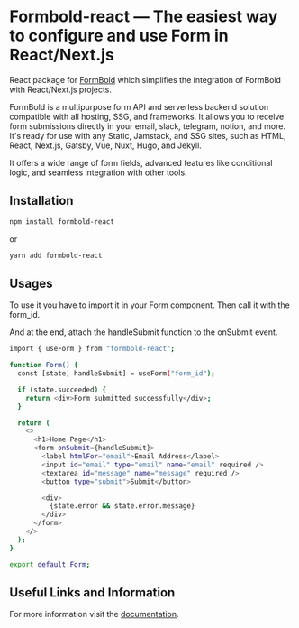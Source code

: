 
# Formbold-react — The easiest way to configure and use Form in React/Next.js
React package for [FormBold](https://formbold.com/) which simplifies the integration of FormBold with React/Next.js projects.

FormBold is a multipurpose form API and serverless backend solution compatible with all hosting, SSG, and frameworks. It allows you to receive form submissions directly in your email, slack, telegram, notion, and more. It's ready for use with any Static, Jamstack, and SSG sites, such as HTML, React, Next.js, Gatsby, Vue, Nuxt, Hugo, and Jekyll.

It offers a wide range of form fields, advanced features like conditional logic, and seamless integration with other tools.

## Installation

```bash
npm install formbold-react
```

or

```bash
yarn add formbold-react
```

## Usages

To use it you have to import it in your Form component. Then call it with the form_id. 

And at the end, attach the handleSubmit function to the onSubmit event. 

```bash
import { useForm } from "formbold-react";

function Form() {
  const [state, handleSubmit] = useForm("form_id");

  if (state.succeeded) {
    return <div>Form submitted successfully</div>;
  }

  return (
    <>
      <h1>Home Page</h1>
      <form onSubmit={handleSubmit}>
        <label htmlFor="email">Email Address</label>
        <input id="email" type="email" name="email" required />
        <textarea id="message" name="message" required />
        <button type="submit">Submit</button>

        <div>
          {state.error && state.error.message}
        </div>
      </form>
    </>
  );
}

export default Form;
```

## ****Useful Links and Information****

For more information visit the [documentation](https://formbold.com/docs).
